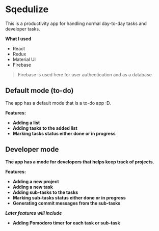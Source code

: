 # Sqedulize
This is a productivity app for handling normal day-to-day tasks and developer tasks.

**What I used**
- React
- Redux
- Material UI
- Firebase

> Firebase is used here for user authentication and as a database

## Default mode (to-do)
The app has a default mode that is a to-do app :D. <b>

**Features:**
- Adding a list
- Adding tasks to the added list
- Marking tasks status either **done** or **in progress**

## Developer mode
The app has a mode for developers that helps keep track of projects.

**Features:**
- Adding a new project
- Adding a new task
- Adding sub-tasks to the tasks
- Marking sub-tasks status either **done** or **in progress**
- Generating commit messages from the sub-tasks

***Later features will include***
- Adding Pomodoro timer for each task or sub-task

